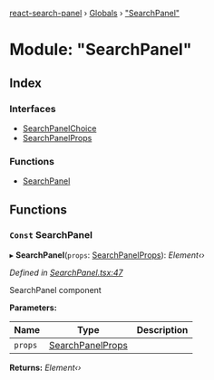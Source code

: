[react-search-panel](../README.md) › [Globals](../globals.md) › ["SearchPanel"](_searchpanel_.md)

# Module: "SearchPanel"

## Index

### Interfaces

* [SearchPanelChoice](../interfaces/_searchpanel_.searchpanelchoice.md)
* [SearchPanelProps](../interfaces/_searchpanel_.searchpanelprops.md)

### Functions

* [SearchPanel](_searchpanel_.md#const-searchpanel)

## Functions

### `Const` SearchPanel

▸ **SearchPanel**(`props`: [SearchPanelProps](../interfaces/_searchpanel_.searchpanelprops.md)): *Element‹›*

*Defined in [SearchPanel.tsx:47](https://github.com/jeremydavidson/react-search-panel/blob/94e4d95/src/SearchPanel.tsx#L47)*

SearchPanel component

**Parameters:**

Name | Type | Description |
------ | ------ | ------ |
`props` | [SearchPanelProps](../interfaces/_searchpanel_.searchpanelprops.md) |   |

**Returns:** *Element‹›*
